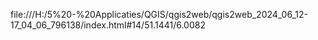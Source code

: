 file:///H:/5%20-%20Applicaties/QGIS/qgis2web/qgis2web_2024_06_12-17_04_06_796138/index.html#14/51.1441/6.0082
